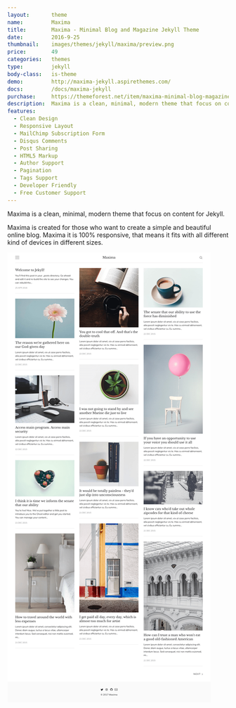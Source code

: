```yaml
---
layout:       theme
name:         Maxima
title:        Maxima - Minimal Blog and Magazine Jekyll Theme
date:         2016-9-25
thumbnail:    images/themes/jekyll/maxima/preview.png
price:        49
categories:   themes
type:         jekyll
body-class:   is-theme
demo:         http://maxima-jekyll.aspirethemes.com/
docs:         /docs/maxima-jekyll
purchase:     https://themeforest.net/item/maxima-minimal-blog-magazine-ghost-theme/19164859?ref=aspirethemes
description:  Maxima is a clean, minimal, modern theme that focus on content for Jekyll.
features:
  - Clean Design
  - Responsive Layout
  - MailChimp Subscription Form
  - Disqus Comments
  - Post Sharing
  - HTML5 Markup
  - Author Support
  - Pagination
  - Tags Support
  - Developer Friendly
  - Free Customer Support
---
```


Maxima is a clean, minimal, modern theme that focus on content for Jekyll.

Maxima is created for those who want to create a simple and beautiful online blog. Maxima it is 100% responsive, that means it fits with all different kind of devices in different sizes.

![maxima-jekyll-full-preview](/images/themes/jekyll/maxima/full-preview.png)